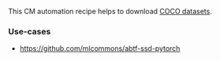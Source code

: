 ﻿This CM automation recipe helps to download [COCO datasets](https://cocodataset.org).

### Use-cases

* https://github.com/mlcommons/abtf-ssd-pytorch

